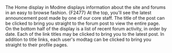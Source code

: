 The Home display in Modme displays information about the site and forums in an easy to browse fashion.
{F2477}
At the top, you'll see the latest announcement post made by one of our core staff. The title of the post can be clicked to bring you straight to the forum post to view the entire page. On the bottom half of the display is a list of recent forum activity, in order by date. Each of the link titles may be clicked to bring you to the latest post. In addition to title links, each user's modtag can be clicked to bring you straight to their profile pages.